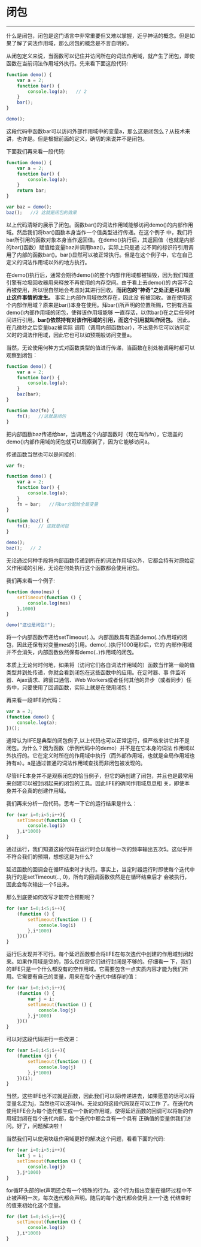 # 闭包 
---

什么是闭包，闭包是这门语言中非常重要但又难以掌握，近乎神话的概念。但是如果了解了词法作用域，那么闭包的概念是不言自明的。

从闭包定义来说，当函数可以记住并访问所在的词法作用域，就产生了闭包，即使函数在当前词法作用域外执行。先来看下面这段代码:

```js
function demo() {
    var a = 2;
    function bar() {
        console.log(a);   // 2
    }
    bar();
}

demo();
```
这段代码中函数bar可以访问外部作用域中的变量a，那么这是闭包么？从技术来讲，也许是。但是根据前面的定义，确切的来说并不是闭包。

下面我们再来看一段代码:

```js
function demo() {
    var a = 2;
    function bar() {
        console.log(a);
    }
    return bar;
}

var baz = demo();
baz();   //2 这就是闭包的效果
```
以上代码清晰的展示了闭包。函数bar()的词法作用域能够访问demo()的内部作用域。然后我们将bar()函数本身当作一个值类型进行传递。在这个例子
中，我们将bar所引用的函数对象本身当作返回值。在demo()执行后，其返回值（也就是内部的bar()函数）赋值给变量baz并调用baz()，实际上只是通
过不同的标识符引用调用了内部的函数bar()。bar()显然可以被正常执行。但是在这个例子中，它在自己定义的词法作用域以外的地方执行。

在demo()执行后，通常会期待demo()的整个内部作用域都被销毁，因为我们知道引擎有垃圾回收器用来释放不再使用的内存空间。由于看上去demo()的
内容不会再被使用，所以很自然地会考虑对其进行回收。**而闭包的“神奇”之处正是可以阻止这件事情的发生。** 事实上内部作用域依然存在，因此没
有被回收。谁在使用这个内部作用域？原来是bar()本身在使用。拜bar()所声明的位置所赐，它拥有涵盖demo()内部作用域的闭包，使得该作用域能够
一直存活，以供bar()在之后任何时间进行引用。**bar()依然持有对该作用域的引用，而这个引用就叫作闭包。** 因此，在几微秒之后变量baz被实际
调用（调用内部函数bar），不出意外它可以访问定义时的词法作用域，因此它也可以如预期般访问变量a。

当然，无论使用何种方式对函数类型的值进行传递，当函数在别处被调用时都可以观察到闭包：
```js
function demo() {
    var a = 2;
    function bar() {
        console.log(a);
    }
    baz(bar);
}

function baz(fn) {
    fn();   //这就是闭包
}
```
把内部函数baz传递给bar，当调用这个内部函数时（现在叫作fn），它涵盖的demo()内部作用域的闭包就可以观察到了，因为它能够访问a。

传递函数当然也可以是间接的:
```js
var fn;

function demo() {
    var a = 2;
    function bar() {
        console.log(a);
    }
    fn = bar;   //将bar分配给全局变量
}

function baz() {
    fn();   // 这就是闭包
}

demo();
baz();   // 2
```
无论通过何种手段将内部函数传递到所在的词法作用域以外，它都会持有对原始定义作用域的引用，无论在何处执行这个函数都会使用闭包。

我们再来看一个例子:
```js
function demo(mes) {
    setTimeout(function () {
        console.log(mes)
    },1000)
}

demo("这也是闭包!");
```
将一个内部函数传递给setTimeout(..)。内部函数具有涵盖demo(..)作用域的闭包，因此还保有对变量mes的引用。demo(..)执行1000毫秒后，它的
内部作用域并不会消失，内部函数依然保有demo(..)作用域的闭包。

本质上无论何时何地，如果将（访问它们各自词法作用域的）函数当作第一级的值类型并到处传递，你就会看到闭包在这些函数中的应用。在定时器、事
件监听器、Ajax请求、跨窗口通信、Web Workers或者任何其他的异步（或者同步）任务中，只要使用了回调函数，实际上就是在使用闭包！

再来看一段IIFE的代码：
```js
var a = 2;
(function demo() {
    console.log(a);
})();
```
通常认为IIFE是典型的闭包例子,以上代码也可以正常运行，但严格来讲它并不是闭包。为什么？因为函数（示例代码中的demo）并不是在它本身的词法
作用域以外执行的。它在定义时所在的作用域中执行（而外部作用域，也就是全局作用域也持有a）。a是通过普通的词法作用域查找而非闭包被发现的。

尽管IIFE本身并不是观察闭包的恰当例子，但它的确创建了闭包，并且也是最常用来创建可以被封闭起来的闭包的工具。因此IIFE的确同作用域息息相
关，即使本身并不会真的创建作用域。

我们再来分析一段代码，思考一下它的运行结果是什么：
```js
for (var i=0;i<5;i++){
    setTimeout(function () {
        console.log(i)
    },i*1000)
}
```
通过运行，我们知道这段代码在运行时会以每秒一次的频率输出五次5。这似乎并不符合我们的预期，想想这是为什么?

延迟函数的回调会在循环结束时才执行。事实上，当定时器运行时即使每个迭代中执行的是setTimeout(.., 0)，所有的回调函数依然是在循环结束后才
会被执行，因此会每次输出一个5出来。

那么到底要如何改写才能符合预期呢？
```js
for (var i=0;i<5;i++){
    (function () {
        setTimeout(function () {
            console.log(i)
        },i*1000)
    })()
}
```

运行后发现并不可行。每个延迟函数都会将IIFE在每次迭代中创建的作用域封闭起来。如果作用域是空的，那么仅仅将它们进行封闭是不够的。仔细看一
下，我们的IIFE只是一个什么都没有的空作用域。它需要包含一点实质内容才能为我们所用。它需要有自己的变量，用来在每个迭代中储存i的值：
```js
for (var i=0;i<5;i++){
    (function () {
        var j = i;
        setTimeout(function () {
            console.log(j)
        },j*1000)
    })()
}
```

可以对这段代码进行一些改进：
```js
for (var i=0;i<5;i++){
    (function (j) {
        setTimeout(function () {
            console.log(j)
        },j*1000)
    })(i);
}
```
当然，这些IIFE也不过就是函数，因此我们可以将i传递进去，如果愿意的话可以将变量名定为j，当然也可以还叫作i。无论如何这段代码现在可以工作
了。在迭代内使用IIFE会为每个迭代都生成一个新的作用域，使得延迟函数的回调可以将新的作用域封闭在每个迭代内部，每个迭代中都会含有一个具有
正确值的变量供我们访问。好了，问题解决啦！

当然我们可以使用块级作用域更好的解决这个问题，看看下面的代码:
```js
for (var i=0;i<5;i++){
    let j = i;
    setTimeout(function () {
        console.log(j)
    },j*1000)
}
```

for循环头部的let声明还会有一个特殊的行为。这个行为指出变量在循环过程中不止被声明一次，每次迭代都会声明。随后的每个迭代都会使用上一个迭
代结束时的值来初始化这个变量。
```js
for (let i=0;i<5;i++){
    setTimeout(function () {
        console.log(i)
    },i*1000)
}
```

